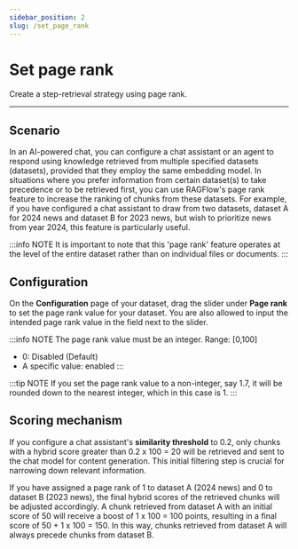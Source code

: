 ```yaml
---
sidebar_position: 2
slug: /set_page_rank
---
```


# Set page rank

Create a step-retrieval strategy using page rank.

---

## Scenario

In an AI-powered chat, you can configure a chat assistant or an agent to respond using knowledge retrieved from multiple specified datasets (datasets), provided that they employ the same embedding model. In situations where you prefer information from certain dataset(s) to take precedence or to be retrieved first, you can use RAGFlow's page rank feature to increase the ranking of chunks from these datasets. For example, if you have configured a chat assistant to draw from two datasets, dataset A for 2024 news and dataset B for 2023 news, but wish to prioritize news from year 2024, this feature is particularly useful.

:::info NOTE
It is important to note that this 'page rank' feature operates at the level of the entire dataset rather than on individual files or documents.
:::

## Configuration

On the **Configuration** page of your dataset, drag the slider under **Page rank** to set the page rank value for your dataset. You are also allowed to input the intended page rank value in the field next to the slider.

:::info NOTE
The page rank value must be an integer. Range: [0,100]

- 0: Disabled (Default)
- A specific value: enabled
:::

:::tip NOTE
If you set the page rank value to a non-integer, say 1.7, it will be rounded down to the nearest integer, which in this case is 1.
:::

## Scoring mechanism

If you configure a chat assistant's **similarity threshold** to 0.2, only chunks with a hybrid score greater than 0.2 x 100 = 20 will be retrieved and sent to the chat model for content generation. This initial filtering step is crucial for narrowing down relevant information.

If you have assigned a page rank of 1 to dataset A (2024 news) and 0 to dataset B (2023 news), the final hybrid scores of the retrieved chunks will be adjusted accordingly. A chunk retrieved from dataset A with an initial score of 50 will receive a boost of 1 x 100 = 100 points, resulting in a final score of 50 + 1 x 100 = 150. In this way, chunks retrieved from dataset A will always precede chunks from dataset B.
